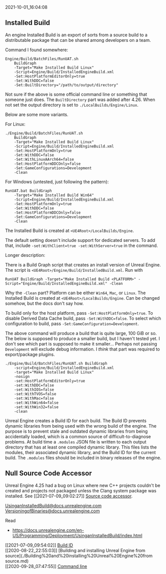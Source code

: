 2021-10-01_16:04:08

## Installed Build

An engine Installed Build is an export of sorts from a source build to a distributable package that can be shared among developers on a team.

Command I found somewhere:
```
Engine/Build/BatchFiles/RunUAT.sh
    BuildGraph
    -Target="Make Installed Build Linux"
    -Script=Engine/Build/InstalledEngineBuild.xml
    -Set:HostPlatformEditorOnly=true
    -Set:WithDDC=false
    -Set:BuiltDirectory="/path/to/output/directory"
```
Not sure if the above is some official command line or something that someone just does.
The `BuiltDirectory` part was added after 4.26. When not set the output directory is set to `./LocalBuilds/Engine/Linux`.

Below are some more variants.


For Linux:
```
./Engine/Build/BatchFiles/RunUAT.sh
    BuildGraph
    -Target="Make Installed Build Linux"
    -Script=Engine/Build/InstalledEngineBuild.xml
    -Set:HostPlatformOnly=true
    -Set:WithDDC=false
    -Set:WithLinuxAArch64=false
    -Set:HostPlatformDDCOnly=false
    -Set:GameConfigurations=Development
    -Clean
```

For Windows (untested, just following the pattern):
```
RunUAT.bat BuildGraph
    -Target="Make Installed Build Win64"
    -Script=Engine/Build/InstalledEngineBuild.xml
    -Set:HostPlatformOnly=true
    -Set:WithDDC=false
    -Set:HostPlatformDDCOnly=false
    -Set:GameConfigurations=Development
    -Clean

```
The Installed Build is created at `<UE4Root>/LocalBuilds/Engine`.

The default setting doesn't include support for dedicated servers.
To add that, include `-set:WithClient=true -set:WithServer=true` in the command.

Longer description:

There is a Build Graph script that creates an install version of Unreal Engine.
The script is `<UE4Root>/Engine/Build/InstalledBuild.xml`.
Run with
```
RunUAT BuildGraph -Target="Make Installed Build <PLATFORM>" -Script="Engine/Build/InstalledEngineBuild.xml" -Clean
```
Why the `-Clean` part?
Platform can be either `Win64`, `Mac`, or `Linux`.
The Installed Build is created at `<UE4Root>/LocalBuilds/Engine`.
Can be changed somehow, but the docs don't say how.

To build only for the host platform, pass `-Set:HostPlatformOnly=true`.
To disable Derived Data Cache build, pass `-Set:WithDDC=false`.
To select which configuration to build, pass `-Set:GameConfiguration=Development`.

The above command will produce a build that is quite large, 100 GiB or so.
The below is supposed to produce a smaller build, but I haven't tested yet. I don't see which part is supposed to make it smaller…
Perhaps not passing `Development` will exclude debug information. I _think_ that part was required to export/package plugins.
```
./Engine/Build/BatchFiles/RunUAT.sh BuildGraph
    -script=Engine/Build/InstalledEngineBuild.xml
    -target="Make Installed Build Linux"
    -nosign
    -set:HostPlatformEditorOnly=true
    -set:WithDDC=false
    -set:WithIOS=false
    -set:WithTVOS=false
    -set:WithMac=false
    -set:WithWin64=false
    -set:WithWin32=false
    -clean
```

Unreal Engine creates a Build ID for each build.
The Build ID prevents dynamic libraries from being used with the wrong build of the engine.
The purpose is to prevent stale and outdated dynamic libraries from being accidentally loaded, which is a common source of difficult-to-diagnose problems.
At build time a `.modules` JSON file is written to each output directory that has at least one compiled dynamic library.
This files lists the modules, their associated dynamic library, and the Build ID for the current build.
The `.modules` files should be included in binary releases of the engine.

## Null Source Code Accessor

Unreal Engine 4.25 had a bug on Linux where new C++ projects couldn't be created and projects not packaged unless the Clang system package was installed.
See [[2021-07-09_09:02:27]] [Source code accessor](./Source%20code%20accessor.md).

[UsinganInstalledBuild@docs.unrealengine.com](https://docs.unrealengine.com/en-US/Programming/Deployment/UsinganInstalledBuild/index.html)  
[VersioningofBinaries@docs.unrealengine.com](https://docs.unrealengine.com/en-US/Programming/BuildTools/UnrealBuildTool/VersioningofBinaries/index.html)  


Read 
- https://docs.unrealengine.com/en-US/Programming/Deployment/UsinganInstalledBuild/index.html

[[2021-07-09_09:54:02]] [Build ID](./Build%20ID.md)  
[[2020-08-22_22:55:03]] [Building and installing Unreal Engine from source](./Building%20and%20installing%20Unreal%20Engine%20from source.md)  
[[2020-09-28_07:47:55]] [Command line](./Command%20line.md)  
